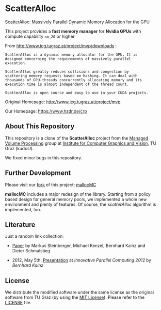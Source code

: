 ScatterAlloc
============

ScatterAlloc: Massively Parallel Dynamic Memory Allocation for the GPU

This project provides a **fast memory manager** for **Nvidia GPUs** with
compute capability `sm_20` or higher.

From http://www.icg.tugraz.at/project/mvp/downloads :
```quote
ScatterAlloc is a dynamic memory allocator for the GPU. It is
designed concerning the requirements of massively parallel
execution.

ScatterAlloc greatly reduces collisions and congestion by
scattering memory requests based on hashing. It can deal with
thousands of GPU-threads concurrently allocating memory and its
execution time is almost independent of the thread count.

ScatterAlloc is open source and easy to use in your CUDA projects.
```

Original Homepage: http://www.icg.tugraz.at/project/mvp

Our Homepage: https://www.hzdr.de/crp


About This Repository
---------------------

This repository is a clone of the **ScatterAlloc** project from the
[Managed Volume Processing](http://www.icg.tugraz.at/project/mvp)
group at [Institute for Computer Graphics and Vision](http://www.icg.tugraz.at),
TU Graz (kudos!).

We fixed minor bugs in this repository.


Further Development
-------------------

Please visit our
[fork](https://en.wikipedia.org/wiki/Fork_%28software_development%29)
of this project: [mallocMC](https://github.com/ComputationalRadiationPhysics/mallocMC)

**mallocMC** includes a major redesign of the library.
Starting from a policy based design for general memory pools, we implemented a whole new environment and plenty of features.
Of course, the *scatterAlloc* algorithm is implemented, too.


Literature
----------

Just a random link collection:

- [Paper](http://www.icg.tugraz.at/Members/steinber/scatteralloc-1) by
  Markus Steinberger, Michael Kenzel, Bernhard Kainz and Dieter Schmalstieg

- 2012, May 5th: [Presentation](http://innovativeparallel.org/Presentations/inPar_kainz.pdf)
        at *Innovative Parallel Computing 2012* by *Bernhard Kainz*


License
-------

We distribute the modified software under the same license as the
original software from TU Graz (by using the
[MIT License](https://en.wikipedia.org/wiki/MIT_License)).
Please refer to the [LICENSE](LICENSE) file.

